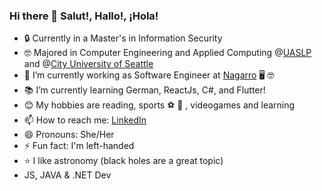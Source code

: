 ### Hi there 👋  Salut!, Hallo!, ¡Hola! 

- 🔒 Currently in a Master's in Information Security
- 🤓 Majored in Computer Engineering and Applied Computing @[UASLP](http://www.uaslp.mx/) and @[City University of Seattle](https://www.cityu.edu/)
- 🔭 I’m currently working as Software Engineer at [Nagarro](https://www.nagarro.com/en) 🖥 🤓
- 📚 I’m currently learning German, ReactJs, C#, and Flutter!
- 😊 My hobbies are reading, sports ⚽️ 🏀 , videogames and learning
- 📫 How to reach me: [LinkedIn](https://www.linkedin.com/in/mayra-lucero-garc%C3%ADa-ram%C3%ADrez-885352121/)
- 😄 Pronouns: She/Her
- ⚡ Fun fact: I'm left-handed
-  ⭐️  I like astronomy (black holes are a great topic) 
-  JS, JAVA & .NET Dev
<!--
**mayralgr/mayralgr** is a ✨ _special_ ✨ repository because its `README.md` (this file) appears on your GitHub profile.

Here are some ideas to get you started:

- 🔭 I’m currently working on ...
- 🌱 I’m currently learning ...
- 👯 I’m looking to collaborate on ...
- 🤔 I’m looking for help with ...
- 💬 Ask me about ...
- 📫 How to reach me: ...
- 😄 Pronouns: ...
- ⚡ Fun fact: ...
-->
